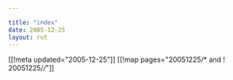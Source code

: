 ```yaml
---

title: "index"
date: 2005-12-25
layout: rut
---
```


[[!meta updated="2005-12-25"]]
[[!map pages="20051225/* and ! 20051225/*/*"]]
